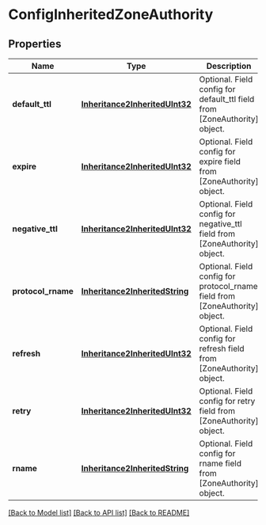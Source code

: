 # ConfigInheritedZoneAuthority

## Properties
Name | Type | Description | Notes
------------ | ------------- | ------------- | -------------
**default_ttl** | [**Inheritance2InheritedUInt32**](Inheritance2InheritedUInt32.md) | Optional. Field config for default_ttl field from [ZoneAuthority] object. | [optional] 
**expire** | [**Inheritance2InheritedUInt32**](Inheritance2InheritedUInt32.md) | Optional. Field config for expire field from [ZoneAuthority] object. | [optional] 
**negative_ttl** | [**Inheritance2InheritedUInt32**](Inheritance2InheritedUInt32.md) | Optional. Field config for negative_ttl field from [ZoneAuthority] object. | [optional] 
**protocol_rname** | [**Inheritance2InheritedString**](Inheritance2InheritedString.md) | Optional. Field config for protocol_rname field from [ZoneAuthority] object. | [optional] 
**refresh** | [**Inheritance2InheritedUInt32**](Inheritance2InheritedUInt32.md) | Optional. Field config for refresh field from [ZoneAuthority] object. | [optional] 
**retry** | [**Inheritance2InheritedUInt32**](Inheritance2InheritedUInt32.md) | Optional. Field config for retry field from [ZoneAuthority] object. | [optional] 
**rname** | [**Inheritance2InheritedString**](Inheritance2InheritedString.md) | Optional. Field config for rname field from [ZoneAuthority] object. | [optional] 

[[Back to Model list]](../README.md#documentation-for-models) [[Back to API list]](../README.md#documentation-for-api-endpoints) [[Back to README]](../README.md)


